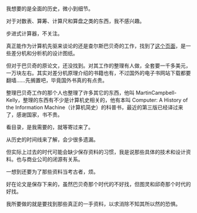 我想要的是全面的历史，微小到细节。

对于对数表、算筹、计算尺和算盘之类的东西，我不感兴趣。

步进式计算器，不关注。

真正能作为计算机先驱来谈论的还是查尔斯巴贝奇的工作，找到了[这个页面](https://collection.sciencemuseumgroup.org.uk/documents/aa110000003/the-babbage-papers)，是一些差分机和分析机的设计图纸。

但对于巴贝奇的原论文，还没找到。对其工作的整理有人做，全套要一千多美元，一万块左右。其实对差分机原理介绍的书籍也有，不过国外的电子书网站下载都要翻墙……先搁置吧，毕竟国外书真的有点贵。

整理巴贝奇工作的那个人也整理了许多其它的东西，他叫 MartinCampbell-Kelly，整理的东西有不少是计算机史相关的，他有本叫 Computer: A History of the Information Machine（计算机简史）的科普书，最近的第三版已经译过来了，感谢国家，书不贵。

看目录，是我需要的，就等寄过来了。

从历史的时间线来了解，会少很多遗漏。

但实际上过去的时代可能会缺少保存资料的习惯，我是说那些具体的技术和设计资料。也与商业公司的闭源有关系。

一想到还要为了那些资料当考古者，烦。

好在论文是保存下来的，虽然巴贝奇那个时代的不好找，但图灵和邱奇那个时代的好找。

我所要做的就是要找到那些真正的一手资料，以求消除不知其所以然的恐惧。

